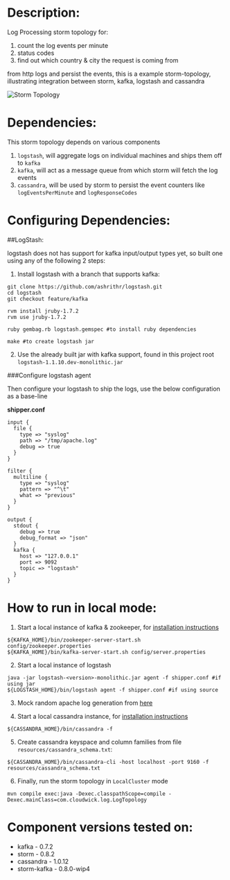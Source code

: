 Description:
===========

Log Processing storm topology for:

 1. count the log events per minute
 2. status codes
 3. find out which country & city the request is coming from

from http logs and persist the events, this is a example storm-topology, illustrating integration between storm, kafka, logstash and cassandra

![Storm Topology](https://dl.dropbox.com/s/7ihs48qrlu297li/storm-logevents-usecase.png)

Dependencies:
============

This storm topology depends on various components

1. `logstash`, will aggregate logs on individual machines and ships them off to `kafka`
2. `kafka`, will act as a message queue from which storm will fetch the log events
3. `cassandra`, will be used by storm to persist the event counters like `logEventsPerMinute` and `logResponseCodes`

Configuring Dependencies:
========================

##LogStash:

logstash does not has support for kafka input/output types yet, so built one using any of the following 2 steps:

1. Install logstash with a branch that supports kafka:

  ```
  git clone https://github.com/ashrithr/logstash.git
  cd logstash
  git checkout feature/kafka

  rvm install jruby-1.7.2
  rvm use jruby-1.7.2

  ruby gembag.rb logstash.gemspec #to install ruby dependencies

  make #to create logstash jar
  ```

2. Use the already built jar with kafka support, found in this project root `logstash-1.1.10.dev-monolithic.jar`

###Configure logstash agent

Then configure your logstash to ship the logs, use the below configuration as a base-line

**shipper.conf**

```
input {
  file {
    type => "syslog"
    path => "/tmp/apache.log"
    debug => true
  }
}

filter {
  multiline {
    type => "syslog"
    pattern => "^\t"
    what => "previous"
  }
}

output {
  stdout {
    debug => true
    debug_format => "json"
  }
  kafka {
    host => "127.0.0.1"
    port => 9092
    topic => "logstash"
  }
}
```

How to run in local mode:
========================

1. Start a local instance of kafka & zookeeper, for [installation instructions](http://kafka.apache.org/)

  ```
  ${KAFKA_HOME}/bin/zookeeper-server-start.sh config/zookeeper.properties
  ${KAFKA_HOME}/bin/kafka-server-start.sh config/server.properties
  ```

2. Start a local instance of logstash

  ```
  java -jar logstash-<version>-monolithic.jar agent -f shipper.conf #if using jar
  ${LOGSTASH_HOME}/bin/logstash agent -f shipper.conf #if using source
  ```

3. Mock random apache log generation from [here](https://github.com/ashrithr/http_events_gen)

4. Start a local cassandra instance, for [installation instructions](http://wiki.apache.org/cassandra/GettingStarted)

  ```
  ${CASSANDRA_HOME}/bin/cassandra -f
  ```

5. Create cassandra keyspace and column families from file `resources/cassandra_schema.txt`:

  ```
  ${CASSANDRA_HOME}/bin/cassandra-cli -host localhost -port 9160 -f resources/cassandra_schema.txt
  ```

6. Finally, run the storm topology in `LocalCluster` mode

  ```
  mvn compile exec:java -Dexec.classpathScope=compile -Dexec.mainClass=com.cloudwick.log.LogTopology
  ```

Component versions tested on:
============================
* kafka - 0.7.2
* storm - 0.8.2
* cassandra - 1.0.12
* storm-kafka - 0.8.0-wip4
